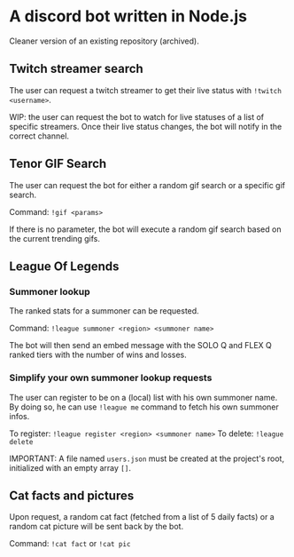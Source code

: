 # A discord bot written in Node.js

Cleaner version of an existing repository (archived).

## Twitch streamer search

The user can request a twitch streamer to get their live status with `!twitch <username>`.

WIP: the user can request the bot to watch for live statuses of a list of specific streamers. Once their live status changes, the bot will notify in the correct channel.

## Tenor GIF Search

The user can request the bot for either a random gif search or a specific gif search.

Command: `!gif <params>`

If there is no parameter, the bot will execute a random gif search based on the current trending gifs.

## League Of Legends

### Summoner lookup

The ranked stats for a summoner can be requested.

Command: `!league summoner <region> <summoner name>`

The bot will then send an embed message with the SOLO Q and FLEX Q ranked tiers with the number of wins and losses.

### Simplify your own summoner lookup requests

The user can register to be on a (local) list with his own summoner name. By doing so, he can use `!league me` command to fetch his own summoner infos.

To register: `!league register <region> <summoner name>`
To delete: `!league delete`

IMPORTANT: A file named `users.json` must be created at the project's root, initialized with an empty array `[]`.

## Cat facts and pictures

Upon request, a random cat fact (fetched from a list of 5 daily facts) or a random cat picture will be sent back by the bot.

Command: `!cat fact` or `!cat pic`
